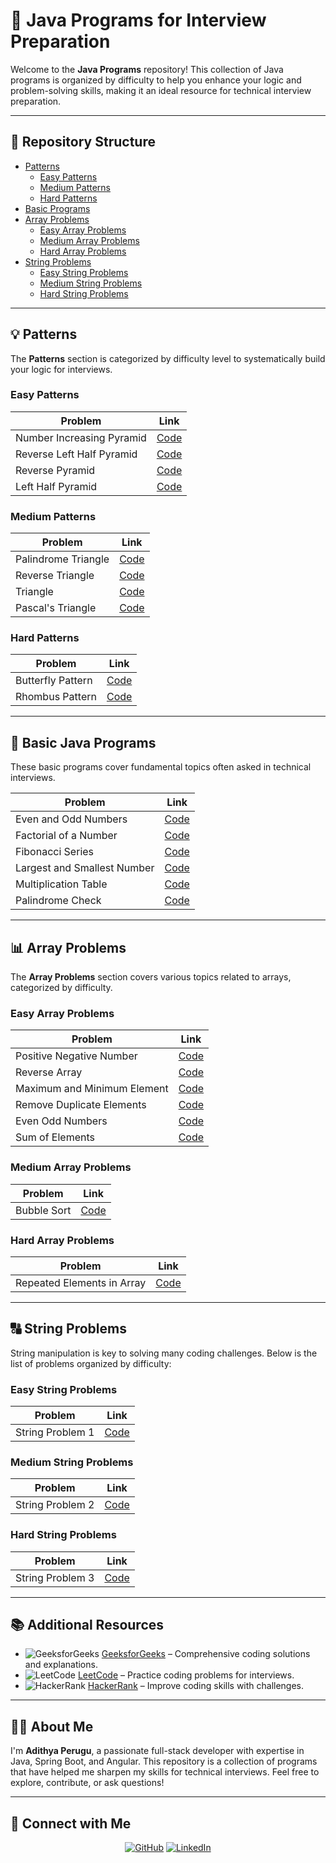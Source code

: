 # 🚀 Java Programs for Interview Preparation

Welcome to the **Java Programs** repository! This collection of Java programs is organized by difficulty to help you enhance your logic and problem-solving skills, making it an ideal resource for technical interview preparation.

---

## 📂 Repository Structure

- [Patterns](#patterns)
  - [Easy Patterns](#easy-patterns)
  - [Medium Patterns](#medium-patterns)
  - [Hard Patterns](#hard-patterns)
- [Basic Programs](#basic-programs)
- [Array Problems](#array-problems)
  - [Easy Array Problems](#easy-array-problems)
  - [Medium Array Problems](#medium-array-problems)
  - [Hard Array Problems](#hard-array-problems)
- [String Problems](#string-problems)
  - [Easy String Problems](#easy-string-problems)
  - [Medium String Problems](#medium-string-problems)
  - [Hard String Problems](#hard-string-problems)

---

## 💡 Patterns

The **Patterns** section is categorized by difficulty level to systematically build your logic for interviews.

### Easy Patterns
| Problem                          | Link                                                                                 |
|----------------------------------|--------------------------------------------------------------------------------------|
| Number Increasing Pyramid        | [Code](https://github.com/PERUGUADITHYA/JavaPrograms/blob/main/Patterns/Easy/NumberIncreasingPyramid.java)        |
| Reverse Left Half Pyramid        | [Code](https://github.com/PERUGUADITHYA/JavaPrograms/blob/main/Patterns/Easy/ReverseLeftHalfPyramid.java)        |
| Reverse Pyramid                  | [Code](https://github.com/PERUGUADITHYA/JavaPrograms/blob/main/Patterns/Easy/ReversePyramid.java)                   |
| Left Half Pyramid                | [Code](https://github.com/PERUGUADITHYA/JavaPrograms/blob/main/Patterns/Easy/leftHalfPyramid.java)                  |

### Medium Patterns
| Problem                          | Link                                                                                 |
|----------------------------------|--------------------------------------------------------------------------------------|
| Palindrome Triangle              | [Code](https://github.com/PERUGUADITHYA/JavaPrograms/blob/main/Patterns/Medium/PalindromeTriangle.java)                |
| Reverse Triangle                 | [Code](https://github.com/PERUGUADITHYA/JavaPrograms/blob/main/Patterns/Medium/ReverseTriangle.java)                   |
| Triangle                         | [Code](https://github.com/PERUGUADITHYA/JavaPrograms/blob/main/Patterns/Medium/Triangle.java)                            |
| Pascal's Triangle                | [Code](https://github.com/PERUGUADITHYA/JavaPrograms/blob/main/Patterns/Medium/pascalsTraingle.java)                   |

### Hard Patterns
| Problem                          | Link                                                                                 |
|----------------------------------|--------------------------------------------------------------------------------------|
| Butterfly Pattern                | [Code](https://github.com/PERUGUADITHYA/JavaPrograms/blob/main/Patterns/Hard/ButterflyPattern.java)                     |
| Rhombus Pattern                  | [Code](https://github.com/PERUGUADITHYA/JavaPrograms/blob/main/Patterns/Hard/Rhombus.java)                                 |

---

## 📝 Basic Java Programs
These basic programs cover fundamental topics often asked in technical interviews.

| Problem                          | Link                                                                                 |
|----------------------------------|--------------------------------------------------------------------------------------|
| Even and Odd Numbers             | [Code](https://github.com/PERUGUADITHYA/JavaPrograms/blob/main/Basic%20Java%20Programs/EvenAndOdd.java)               |
| Factorial of a Number            | [Code](https://github.com/PERUGUADITHYA/JavaPrograms/blob/main/Basic%20Java%20Programs/FactorialNumber.java)            |
| Fibonacci Series                 | [Code](https://github.com/PERUGUADITHYA/JavaPrograms/blob/main/Basic%20Java%20Programs/FibonacciSeries.java)             |
| Largest and Smallest Number      | [Code](https://github.com/PERUGUADITHYA/JavaPrograms/blob/main/Basic%20Java%20Programs/LargestAndSmallestNumber.java)  |
| Multiplication Table             | [Code](https://github.com/PERUGUADITHYA/JavaPrograms/blob/main/Basic%20Java%20Programs/MultiplicationTable.java)        |
| Palindrome Check                 | [Code](https://github.com/PERUGUADITHYA/JavaPrograms/blob/main/Basic%20Java%20Programs/Palindrome.java)                 |

---

## 📊 Array Problems

The **Array Problems** section covers various topics related to arrays, categorized by difficulty.

### Easy Array Problems
| Problem                          | Link                                                                                 |
|----------------------------------|--------------------------------------------------------------------------------------|
| Positive Negative Number         | [Code](https://github.com/PERUGUADITHYA/JavaPrograms/blob/main/Arrays/Easy/PositiveNegativeNumber.java)                   |
| Reverse Array                    | [Code](https://github.com/PERUGUADITHYA/JavaPrograms/blob/main/Arrays/Easy/ReverseArray.java)                              |
| Maximum and Minimum Element      | [Code](https://github.com/PERUGUADITHYA/JavaPrograms/blob/main/Arrays/Easy/MaximumAndMinimumElement.java)                  |
| Remove Duplicate Elements        | [Code](https://github.com/PERUGUADITHYA/JavaPrograms/blob/main/Arrays/Easy/RemoveDuplicateElements.java)                   |
| Even Odd Numbers                 | [Code](https://github.com/PERUGUADITHYA/JavaPrograms/blob/main/Arrays/Easy/EvenOddNumbers.java)                            |
| Sum of Elements                  | [Code](https://github.com/PERUGUADITHYA/JavaPrograms/blob/main/Arrays/Easy/SumOfElements.java)                              |

### Medium Array Problems
| Problem                          | Link                                                                                 |
|----------------------------------|--------------------------------------------------------------------------------------|
| Bubble Sort                      | [Code](link_to_medium_bubble_sort)                                                  |

### Hard Array Problems
| Problem                          | Link                                                                                 |
|----------------------------------|--------------------------------------------------------------------------------------|
| Repeated Elements in Array       | [Code](link_to_hard_repeated_elements)                                             |

---

## 🔠 String Problems

String manipulation is key to solving many coding challenges. Below is the list of problems organized by difficulty:

### Easy String Problems
| Problem                          | Link                                                                                 |
|----------------------------------|--------------------------------------------------------------------------------------|
| String Problem 1                 | [Code](link_to_easy_string_problem_1)                                              |

### Medium String Problems
| Problem                          | Link                                                                                 |
|----------------------------------|--------------------------------------------------------------------------------------|
| String Problem 2                 | [Code](link_to_medium_string_problem_2)                                            |

### Hard String Problems
| Problem                          | Link                                                                                 |
|----------------------------------|--------------------------------------------------------------------------------------|
| String Problem 3                 | [Code](link_to_hard_string_problem_3)                                              |

---

## 📚 Additional Resources

- ![GeeksforGeeks](https://upload.wikimedia.org/wikipedia/commons/4/43/GeeksforGeeks.svg) [GeeksforGeeks](https://www.geeksforgeeks.org) – Comprehensive coding solutions and explanations.
- ![LeetCode](https://upload.wikimedia.org/wikipedia/commons/1/19/LeetCode_logo_black.png) [LeetCode](https://leetcode.com) – Practice coding problems for interviews.
- ![HackerRank](https://img.icons8.com/windows/32/000000/hackerrank.png) [HackerRank](https://www.hackerrank.com) – Improve coding skills with challenges.

---

## 👨‍💻 About Me

I'm **Adithya Perugu**, a passionate full-stack developer with expertise in Java, Spring Boot, and Angular. This repository is a collection of programs that have helped me sharpen my skills for technical interviews. Feel free to explore, contribute, or ask questions!

---

## 🔗 Connect with Me

<p align="center">
  <a href="https://github.com/peruguadithya"><img src="https://img.shields.io/badge/GitHub-100000?style=for-the-badge&logo=github&logoColor=white" alt="GitHub"></a>
  <a href="https://linkedin.com/in/adithya-perugu"><img src="https://img.shields.io/badge/LinkedIn-0A66C2?style=for-the-badge&logo=linkedin&logoColor=white" alt="LinkedIn"></a>
</p>

